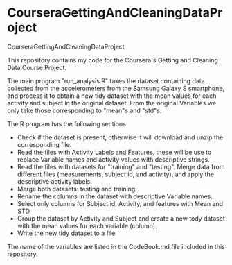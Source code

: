 # CourseraGettingAndCleaningDataProject
CourseraGettingAndCleaningDataProject

This repository contains my code for the Coursera's Getting and Cleaning Data Course Project.

The main program "run_analysis.R" takes the dataset containing data collected from the accelerometers from the Samsung Galaxy S smartphone, and process it to obtain a new tidy dataset with the mean values for each activity and subject in the original dataset. From the original Variables we only take those corresponding to "mean"s and "std"s.

The R program has the following sections:

- Check if the dataset is present, otherwise it will download and unzip the corresponding file.
- Read the files with Activity Labels and Features, these will be use to replace Variable names and activity values with descriptive strings.
- Read the files with datasets for "training" and "testing". Merge data from different files (measurements, subject id, and activity), and apply the descriptive activity labels.
- Merge both datasets: testing and training.
- Rename the columns in the dataset with descriptive Variable names.
- Select only columns for Subject id, Activity, and features with Mean and STD
- Group the dataset by Activity and Subject and create a new tody dataset with the mean values for each variable (column).
- Write the new tidy dataset to a file.

The name of the variables are listed in the CodeBook.md file included in this repository.
